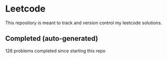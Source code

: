 # Leetcode

This repository is meant to track and version control my leetcode solutions.

## Completed (auto-generated)

128 problems completed since starting this repo
